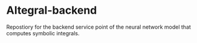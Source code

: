 # AItegral-backend
Repostiory for the backend service point of the neural network model that computes symbolic integrals.
